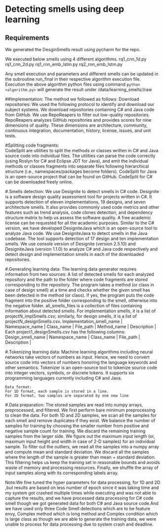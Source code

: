 # Detecting smells using deep learning
## Requirements
We generated the DesginSmells result  using pycharm for the repo.

We executed below smells using 4 different algorithms.
rq1_cnn_1d.py
rq1_cnn_2d.py
rq1_rnn_emb_lstm.py
rq2_rnn_emb_lstm.py

Any smell execution and parameters and different smells can be updated in the subroutine run_final in their respective algorithm execution file.
Execution the above algorithm python files using command `python <algorithm.py>` will generate the result under /data/learning_smells/<desgniatedresults>/raw

##Implementation:
The method we followed as follows:
Download repositories:
We used the following protocol to identify and download our subject systems. We download repositories containing C# and Java code from GitHub. We use RepoReapers to filter out low-quality repositories. RepoReapers analyzes GitHub repositories and provides scores for nine dimensions of quality. These dimensions are architecture, community, continuous integration, documentation, history, license, issues, and unit tests.

#Splitting code fragments:                                
CodeSplit are utilities to split the methods or classes written in C# and Java source code into individual files. The utilities can parse the code correctly (using Roslyn for C# and Eclipse JDT for Java), and emit the individual methods or classes fragments into separate files following hierarchical structure (i.e., namespaces/packages become folders). CodeSplit for Java is an open-source project that can be found on GitHub. CodeSplit for C# can be downloaded freely online.

#.Smells detection:
We use Designite to detect smells in C# code. Designite is a software design quality assessment tool for projects written in C#. It supports detection of eleven implementations, 19 designs, and seven architecture smells. It also provides commonly used code metrics and other features such as trend analysis, code clones detection, and dependency structure matrix to help us assess the software quality. A free academic license can be requested for all the academic purposes. Similar to the C# version, we have developed DesigniteJava which is an open-source tool to analyze Java code. We use DesigniteJava to detect smells in the Java codebase. The tool supports detection of 17 design and ten implementation smells.
We use console version of Designite (version 2.5.10) and DesigniteJava (version 1.1.0) to analyze C# and Java code respectively and detect design and implementation smells in each of the downloaded repositories.

#.Generating learning data:
The learning data generator requires information from two sources:
A list of detected smells for each analyzed repository and the path to the folder where code fragments are stored corresponding to the repository.
The program takes a method (or class in case of design smell) at a time and checks whether the given smell has been detected in the method (or class). If yes, the program puts the code fragment into the positive folder corresponding to the smell, otherwise into the negative folder.
all_smells_files is a collection of files containing information about detected smells. 
For implementation smells, it is a list of projectN_implSmells.csv; similarly, for design smells, it is a list of projectN_designSmells.csv.
Implementation_smell_name | Namespace_name | Class_name | File_path | Method_name | Description |
Each project1_designSmells.csv has the following columns:
Design_smell_name | Namespace_name | Class_name | File_path | Description |

#.Tokenizing learning data:
Machine learning algorithms including neural networks take vectors of numbers as input. Hence, we need to convert source code into vectors of numbers honoring the language keywords and other semantics. Tokenizer is an open-source tool to tokenize source code into integer vectors, symbols, or discrete tokens. It supports six programming languages currently including C# and Java.
```
Data format:
For 1D format, each sample is stored in a line.
For 2D format, two samples are separated by one new line
```
#.Data preparation:
The stored samples are read into numpy arrays, preprocessed, and filtered. We first perform bare minimum preprocessing to clean the data. For both 1D and 2D samples, we scan all the samples for each smell and remove duplicates if they exist.
We balance the number of samples for training by choosing the smaller number from positive and negative sample count for training. We discard the remaining training samples from the larger side. We figure out the maximum input length (or, maximum input height and width in case of 2-D samples) for an individual sample. To filter out the outliers, we read all the samples into a numpy array and compute mean and standard deviation. We discard all the samples where the length of the sample is greater than mean + standard deviation. This filtering helps us keep the training set in reasonable bounds and avoids waste of memory and processing resources. Finally, we shuffle the array of input samples along with its corresponding labels array.

Note:We fine tuned the hyper parameters for data processing, for 1D and 2D ,but results are based on less number of epoch since it was taking time and my system got crashed multiple times while executing and was not able to capture the results, and we have processed data processing for C# code smell though we got generated data for both C# and Java source code.And we have used only three Code Smell detections which  are to be feature envy, Complex method which is long method and Complex condition which is large class as though we are able to generate the training data, we were unable to process for data processing due to system crash and deadline.

